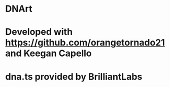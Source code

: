 # DNArt
# Developed with https://github.com/orangetornado21 and Keegan Capello
# dna.ts provided by BrilliantLabs
